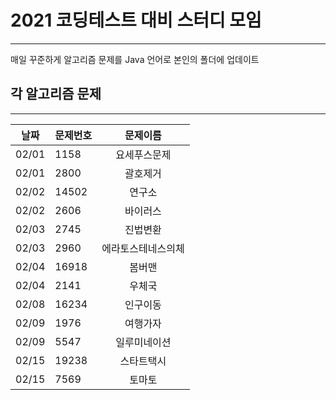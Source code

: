# 2021 코딩테스트 대비 스터디 모임
---
매일 꾸준하게 알고리즘 문제를 Java 언어로 본인의 폴더에 업데이트

## 각 알고리즘 문제
---


| 날짜 | 문제번호 |       문제이름     | 
|-----|--------|:----------------:|
|02/01| 1158   |    요세푸스문제     |
|02/01| 2800   |    괄호제거        |
|02/02| 14502  |    연구소         |
|02/02| 2606   |   바이러스         |
|02/03| 2745   |    진법변환        |
|02/03| 2960   | 에라토스테네스의체    |
|02/04| 16918  |    봄버맨          |
|02/04| 2141   |    우체국          |
|02/08|  16234 |      인구이동       |
|02/09| 1976   |      여행가자      |
|02/09| 5547   |  일루미네이션        |
|02/15|  19238 |   스타트택시         |
|02/15|  7569  |      토마토        |


